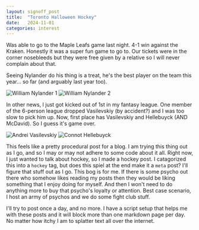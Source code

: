 ```yaml
---
layout: signoff_post
title:  "Toronto Halloween Hockey"
date:   2024-11-01
categories: interest
---
```


Was able to go to the Maple Leafs game last night. 4-1 win against the Kraken.
Honestly it was a super fun game to go to. Our tickets were in the corner nosebleeds but they were free given by a relative so I will never complain about that.

Seeing Nylander do his thing is a treat, he's the best player on the team this year... so far (and arguably last year too).

![William Nylander 1](https://s.yimg.com/ny/api/res/1.2/L626wL9OnFvAhDQ3EFZJnw--/YXBwaWQ9aGlnaGxhbmRlcjt3PTEyMDA7aD02NzU-/https://s.yimg.com/os/creatr-uploaded-images/2023-11/cc2bae20-8eba-11ee-9ffe-a354e7c8169f)
![William Nylander 2](https://s3951.pcdn.co/wp-content/uploads/2015/09/William-Nylander-Maple-Leafs-1-1.jpg)


In other news, I just got kicked out of 1st in my fantasy league. One member of the 6-person league dropped Vasilevskiy (by accident?) and I was too slow to pick him up.
Now, first place has Vasilevskiy and Hellebuyck (AND McDavid). So I guess it's game over.

![Andrei Vasilevskiy](https://imageio.forbes.com/specials-images/imageserve/6515df96f9aa99370a3f01e7/Andrei-Vasilevskiy-Tampa-Bay-Lightning/960x0.jpg?format=jpg&width=960)
![Connot Hellebuyck](https://encrypted-tbn3.gstatic.com/images?q=tbn:ANd9GcSg1tuMDrOjPazhGy8VoBgYnHQTzaiez2G6CiPUHWnhbAAOT1pqhWV6qkXHzJI_tXRR2U9aIpz5MT5YwE8r0icoOUD8vbvaf-MLHn8gudI)

This feels like a pretty procedural post for a blog. 
I am trying this thing out as I go, and so I may or may not adhere to some code about it all.
Right now, I just wanted to talk about hockey, so I made a hockey post.
I catagorized this into a `hockey` tag, but does this spiel at the end make it a `meta` post?
I'll figure that stuff out as I go.
This bog is for me.
If there is some psycho out there who somehow likes reading my posts then they would be liking something that I enjoy doing for myself. 
And then I won't need to do anything more to buy that psycho's loyalty or attention. 
Best case scenario, I host an army of psychos and we do some fight club stuff.


I'll try to post once a day, and no more.
I have a script setup that helps me with these posts and it will block more than one markdown page per day.
No matter how itchy I am to splatter text all over the internet.